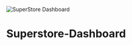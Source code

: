 ![SuperStore Dashboard](https://github.com/emanashraf152/Superstore-Dashboard/assets/73170810/f0b0ebfc-324e-4dac-8863-41af8696966d)
# Superstore-Dashboard

